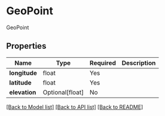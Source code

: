# GeoPoint

GeoPoint

## Properties
| Name | Type | Required | Description |
| ------------ | ------------- | ------------- | ------------- |
**longitude** | float | Yes |  |
**latitude** | float | Yes |  |
**elevation** | Optional[float] | No |  |


[[Back to Model list]](../../../../README.md#models-v1-link) [[Back to API list]](../../../../README.md#apis-v1-link) [[Back to README]](../../../../README.md)
